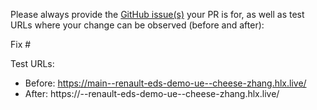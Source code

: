 Please always provide the [GitHub issue(s)](../issues) your PR is for, as well as test URLs where your change can be observed (before and after):

Fix #<gh-issue-id>

Test URLs:
- Before: https://main--renault-eds-demo-ue--cheese-zhang.hlx.live/
- After: https://<branch>--renault-eds-demo-ue--cheese-zhang.hlx.live/
